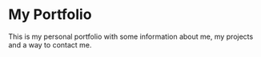 # My Portfolio

This is my personal portfolio with some information about me, my projects and a way to contact me.
